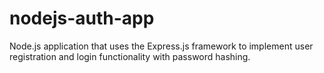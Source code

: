 # nodejs-auth-app
Node.js application that uses the Express.js framework to implement user registration and login functionality with password hashing.
